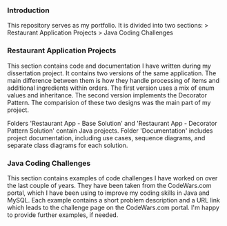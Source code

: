 ### Introduction
This repository serves as my portfolio. It is divided into two sections:
    > Restaurant Application Projects
    > Java Coding Challenges


### Restaurant Application Projects
This section contains code and documentation I have written during my dissertation project. It contains two versions of the same application. The main difference between them is how they handle processing of items and additional ingredients within orders. The first version uses a mix of enum values and inheritance. The second version implements the Decorator Pattern. The comparision of these two designs was the main part of my project.

Folders 'Restaurant App - Base Solution' and 'Restaurant App - Decorator Pattern Solution' contain Java projects. Folder 'Documentation' includes project documentation, including use cases, sequence diagrams, and separate class diagrams for each solution.

### Java Coding Challenges
This section contains examples of code challenges I have worked on over the last couple of years. They have been taken from the CodeWars.com portal, which I have been using to improve my coding skills in Java and MySQL. Each example contains a short problem description and a URL link which leads to the challenge page on the CodeWars.com portal. I'm happy to provide further examples, if needed.